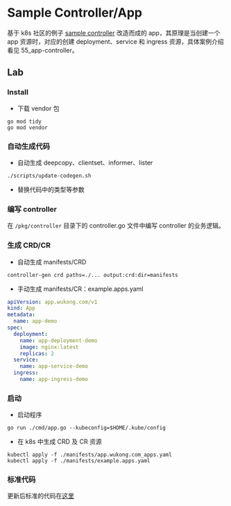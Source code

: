 # Sample Controller/App
基于 k8s 社区的例子 [sample controller](https://github.com/kubernetes/sample-controller) 改造而成的 app，其原理是当创建一个 app 资源时，对应的创建 deployment、service 和 ingress 资源，具体案例介绍看见 55_app-controller。

## Lab

### Install

- 下载 vendor 包
```shell
go mod tidy
go mod vendor 
```

### 自动生成代码

- 自动生成 deepcopy、clientset、informer、lister

```shell
./scripts/update-codegen.sh 
```

- 替换代码中的类型等参数
### 编写 controller

在 `/pkg/controller` 目录下的 controller.go 文件中编写 controller 的业务逻辑。

### 生成 CRD/CR

- 自动生成 manifests/CRD

```shell
controller-gen crd paths=./... output:crd:dir=manifests 
```

- 手动生成 manifests/CR：example.apps.yaml
```yaml
apiVersion: app.wukong.com/v1
kind: App
metadata:
  name: app-demo
spec:
  deployment:
    name: app-deployment-demo
    image: nginx:latest
    replicas: 2
  service:
    name: app-service-demo
  ingress:
    name: app-ingress-demo
```

### 启动

- 启动程序

```shell
go run ./cmd/app.go --kubeconfig=$HOME/.kube/config 
```

- 在 k8s 中生成 CRD 及 CR 资源

```shell
kubectl apply -f ./manifests/app.wukong.com_apps.yaml
kubectl apply -f ./manifests/example.apps.yaml 
```

### 标准代码

更新后标准的代码在[这里](../50_app-bis/README.md)


